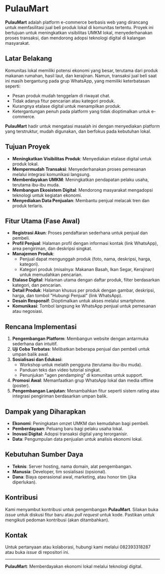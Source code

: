 # PulauMart

**PulauMart** adalah platform e-commerce berbasis web yang dirancang untuk memfasilitasi jual beli produk lokal di komunitas tertentu. Proyek ini bertujuan untuk meningkatkan visibilitas UMKM lokal, menyederhanakan proses transaksi, dan mendorong adopsi teknologi digital di kalangan masyarakat.

## Latar Belakang

Komunitas lokal memiliki potensi ekonomi yang besar, terutama dari produk makanan rumahan, hasil laut, dan kerajinan. Namun, transaksi jual beli saat ini masih bergantung pada grup WhatsApp, yang memiliki keterbatasan seperti:
- Pesan produk mudah tenggelam di riwayat chat.
- Tidak adanya fitur pencarian atau kategori produk.
- Kurangnya etalase digital untuk menampilkan produk.
- Ketergantungan penuh pada platform yang tidak dioptimalkan untuk e-commerce.

**PulauMart** hadir untuk mengatasi masalah ini dengan menyediakan platform yang terstruktur, mudah digunakan, dan berfokus pada kebutuhan lokal.

## Tujuan Proyek

- **Meningkatkan Visibilitas Produk**: Menyediakan etalase digital untuk produk lokal.
- **Mempermudah Transaksi**: Menyederhanakan proses pemesanan melalui integrasi komunikasi langsung.
- **Memberdayakan UMKM**: Meningkatkan pendapatan pelaku usaha, terutama ibu-ibu muda.
- **Membangun Ekosistem Digital**: Mendorong masyarakat mengadopsi teknologi untuk kegiatan ekonomi.
- **Menyediakan Data Penjualan**: Membantu penjual melacak tren dan produk terlaris.

## Fitur Utama (Fase Awal)

- **Registrasi Akun**: Proses pendaftaran sederhana untuk penjual dan pembeli.
- **Profil Penjual**: Halaman profil dengan informasi kontak (link WhatsApp), area pengiriman, dan deskripsi singkat.
- **Manajemen Produk**:
  - Penjual dapat mengunggah produk (foto, nama, deskripsi, harga, kategori).
  - Kategori produk (misalnya: Makanan Basah, Ikan Segar, Kerajinan) untuk memudahkan pencarian.
- **Etalase Digital**: Halaman utama dengan daftar produk, filter berdasarkan kategori, dan pencarian.
- **Detail Produk**: Halaman khusus per produk dengan gambar, deskripsi, harga, dan tombol "Hubungi Penjual" (link WhatsApp).
- **Desain Responsif**: Dioptimalkan untuk akses melalui smartphone.
- **Komunikasi**: Tombol langsung ke WhatsApp penjual untuk pemesanan atau negosiasi.

## Rencana Implementasi

1. **Pengembangan Platform**: Membangun website dengan antarmuka sederhana dan intuitif.
2. **Uji Coba Terbatas**: Melibatkan beberapa penjual dan pembeli untuk umpan balik awal.
3. **Sosialisasi dan Edukasi**:
   - Workshop untuk melatih pengguna (terutama ibu-ibu muda).
   - Panduan teks dan video tutorial singkat.
   - Penunjukan "agen pendamping" di komunitas untuk support.
4. **Promosi Awal**: Memanfaatkan grup WhatsApp lokal dan media offline (poster).
5. **Pengembangan Lanjutan**: Menambahkan fitur seperti sistem rating atau integrasi pengiriman berdasarkan umpan balik.

## Dampak yang Diharapkan

- **Ekonomi**: Peningkatan omzet UMKM dan kemudahan bagi pembeli.
- **Pemberdayaan**: Peluang baru bagi pelaku usaha lokal.
- **Inovasi Digital**: Adopsi transaksi digital yang terorganisir.
- **Data**: Pengumpulan data penjualan untuk analisis ekonomi lokal.

## Kebutuhan Sumber Daya

- **Teknis**: Server hosting, nama domain, alat pengembangan.
- **Manusia**: Developer, tim sosialisasi (opsional).
- **Dana**: Biaya operasional awal, marketing, atau honor tim (jika diperlukan).

## Kontribusi

Kami menyambut kontribusi untuk pengembangan **PulauMart**. Silakan buka *issue* untuk diskusi fitur baru atau *pull request* untuk kode. Pastikan untuk mengikuti pedoman kontribusi (akan ditambahkan).

## Kontak

Untuk pertanyaan atau kolaborasi, hubungi kami melalui 082393318287 atau buka *issue* di repositori ini.

---

**PulauMart**: Memberdayakan ekonomi lokal melalui teknologi digital.